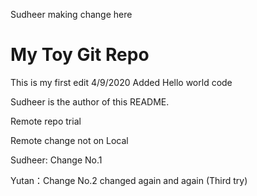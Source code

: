 Sudheer making change here
# My Toy Git Repo

This is my first edit
4/9/2020 Added Hello world code

Sudheer is the author of this README.

Remote repo trial

Remote change not on Local

Sudheer: Change No.1

Yutan：Change No.2 changed again and again (Third try)